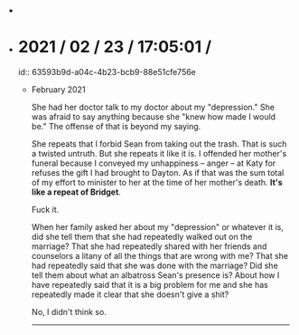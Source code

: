 -
- # 2021 / 02 / 23 / 17:05:01 /
  id:: 63593b9d-a04c-4b23-bcb9-88e51cfe756e
	- February 2021
	  
	  She had her doctor talk to my doctor about my "depression." She was afraid to say anything because she "knew how made I would be." The offense of that is beyond my saying.
	  
	  She repeats that I forbid Sean from taking out the trash. That is such a twisted untruth. But she repeats it like it is. I offended her mother's funeral because I conveyed my unhappiness – anger – at Katy for refuses the gift I had brought to Dayton. As if that was the sum total of my effort to minister to her at the time of her mother's death. **It's like a repeat of Bridget**.
	  
	  Fuck it.
	  
	  When her family asked her about my "depression" or whatever it is, did she tell them that she had repeatedly walked out on the marriage? That she had repeatedly shared with her friends and counselors a litany of all the things that are wrong with me? That she had repeatedly said that she was done with the marriage? Did she tell them about what an albatross Sean's presence is? About how I have repeatedly said that it is a big problem for me and she has repeatedly made it clear that she doesn't give a shit?
	  
	  No, I didn't think so.
	  
	  ---
	  
	  <!-- Exported from TiddlyWiki at 19:18, 22nd October 2022 -->